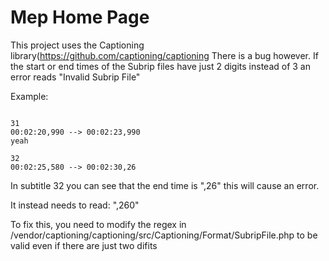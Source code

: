 # Mep Home Page

This project uses the Captioning library(https://github.com/captioning/captioning
There is a bug however.  If the start or end times of the Subrip files have just 2 digits instead of 3
an error reads "Invalid Subrip File"

Example:

~~~

31
00:02:20,990 --> 00:02:23,990
yeah

32
00:02:25,580 --> 00:02:30,26
~~~

In subtitle 32 you can see that the end time is ",26"  this will cause an error.

It instead needs to read: ",260"


To fix this, you need to modify the regex in /vendor/captioning/captioning/src/Captioning/Format/SubripFile.php
to be valid even if there are just two difits